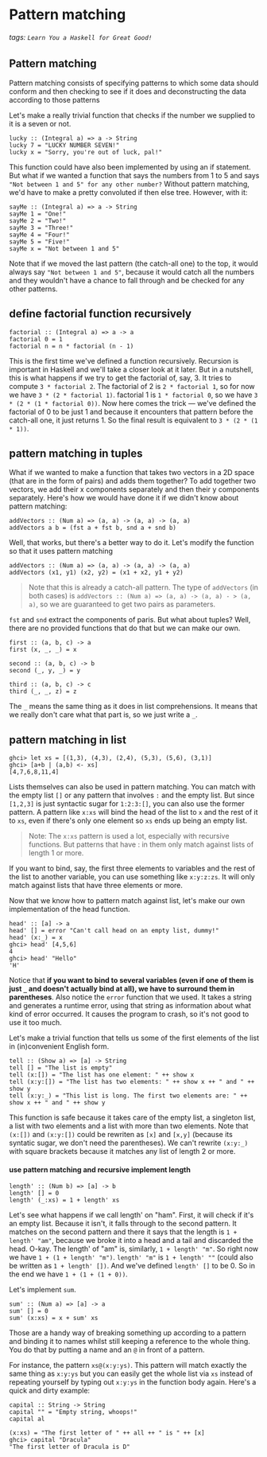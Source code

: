 # Pattern matching
###### tags: `Learn You a Haskell for Great Good!`

## Pattern matching
Pattern matching consists of specifying patterns to which some data should conform and then checking to see if it does and deconstructing the data according to those patterns

Let's make a really trivial function that checks if the number we supplied to it is a seven or not.

```haskell=
lucky :: (Integral a) => a -> String  
lucky 7 = "LUCKY NUMBER SEVEN!"  
lucky x = "Sorry, you're out of luck, pal!" 
```

This function could have also been implemented by using an if statement. But what if we wanted a function that says the numbers from 1 to 5 and says `"Not between 1 and 5" for any other number?` Without pattern matching, we'd have to make a pretty convoluted if then else tree. However, with it:

```haskell=
sayMe :: (Integral a) => a -> String  
sayMe 1 = "One!"  
sayMe 2 = "Two!"  
sayMe 3 = "Three!"  
sayMe 4 = "Four!"  
sayMe 5 = "Five!"  
sayMe x = "Not between 1 and 5"  
```

Note that if we moved the last pattern (the catch-all one) to the top, it would always say `"Not between 1 and 5"`, because it would catch all the numbers and they wouldn't have a chance to fall through and be checked for any other patterns.

## define factorial function recursively
```haskell=
factorial :: (Integral a) => a -> a  
factorial 0 = 1  
factorial n = n * factorial (n - 1) 
```

This is the first time we've defined a function recursively. Recursion is important in Haskell and we'll take a closer look at it later. But in a nutshell, this is what happens if we try to get the factorial of, say, 3. It tries to compute `3 * factorial 2`. The factorial of 2 is `2 * factorial 1`, so for now we have `3 * (2 * factorial 1)`. factorial 1 is `1 * factorial 0`, so we have `3 * (2 * (1 * factorial 0))`. Now here comes the trick — we've defined the factorial of 0 to be just 1 and because it encounters that pattern before the catch-all one, it just returns 1. So the final result is equivalent to `3 * (2 * (1 * 1))`.

## pattern matching in tuples
What if we wanted to make a function that takes two vectors in a 2D space (that are in the form of pairs) and adds them together? To add together two vectors, we add their x components separately and then their y components separately. Here's how we would have done it if we didn't know about pattern matching:
```haskell=
addVectors :: (Num a) => (a, a) -> (a, a) -> (a, a)  
addVectors a b = (fst a + fst b, snd a + snd b)  
```

Well, that works, but there's a better way to do it. Let's modify the function so that it uses pattern matching
```haskell=
addVectors :: (Num a) => (a, a) -> (a, a) -> (a, a)  
addVectors (x1, y1) (x2, y2) = (x1 + x2, y1 + y2)
```
> Note that this is already a catch-all pattern. The type of `addVectors` (in both cases) is `addVectors :: (Num a) => (a, a) -> (a, a) - > (a, a)`, so we are guaranteed to get two pairs as parameters.

`fst` and `snd` extract the components of paris. But what about tuples? Well, there are no provided functions that do that but we can make our own.
```haskell=
first :: (a, b, c) -> a  
first (x, _, _) = x  
  
second :: (a, b, c) -> b  
second (_, y, _) = y  
  
third :: (a, b, c) -> c  
third (_, _, z) = z 
```

The `_` means the same thing as it does in list comprehensions. It means that we really don't care what that part is, so we just write a `_`.

## pattern matching in list
```haskell=
ghci> let xs = [(1,3), (4,3), (2,4), (5,3), (5,6), (3,1)]  
ghci> [a+b | (a,b) <- xs]  
[4,7,6,8,11,4]   
```

Lists themselves can also be used in pattern matching. You can match with the empty list `[]` or any pattern that involves `:` and the empty list. But since `[1,2,3]` is just syntactic sugar for `1:2:3:[]`, you can also use the former pattern. A pattern like `x:xs` will bind the head of the list to `x` and the rest of it to `xs`, even if there's only one element so `xs` ends up being an empty list.

> Note: The `x:xs` pattern is used a lot, especially with recursive functions. But patterns that have : in them only match against lists of length 1 or more.

If you want to bind, say, the first three elements to variables and the rest of the list to another variable, you can use something like `x:y:z:zs`. It will only match against lists that have three elements or more.

Now that we know how to pattern match against list, let's make our own implementation of the head function.
```haskell=
head' :: [a] -> a
head' [] = error "Can't call head on an empty list, dummy!"
head' (x:_) = x
ghci> head' [4,5,6]  
4  
ghci> head' "Hello"  
'H'
```

Notice that **if you want to bind to several variables (even if one of them is just `_` and doesn't actually bind at all), we have to surround them in parentheses**. Also notice the `error` function that we used. It takes a string and generates a runtime error, using that string as information about what kind of error occurred. It causes the program to crash, so it's not good to use it too much.

Let's make a trivial function that tells us some of the first elements of the list in (in)convenient English form.

```haskell=
tell :: (Show a) => [a] -> String  
tell [] = "The list is empty"  
tell (x:[]) = "The list has one element: " ++ show x  
tell (x:y:[]) = "The list has two elements: " ++ show x ++ " and " ++ show y  
tell (x:y:_) = "This list is long. The first two elements are: " ++ show x ++ " and " ++ show y  
```

This function is safe because it takes care of the empty list, a singleton list, a list with two elements and a list with more than two elements. Note that `(x:[])` and `(x:y:[])` could be rewriten as `[x]` and `[x,y]` (because its syntatic sugar, we don't need the parentheses). We can't rewrite `(x:y:_)` with square brackets because it matches any list of length 2 or more.

#### use pattern matching and recursive implement length
```haskell=
length' :: (Num b) => [a] -> b  
length' [] = 0  
length' (_:xs) = 1 + length' xs 
```

Let's see what happens if we call length' on "ham". First, it will check if it's an empty list. Because it isn't, it falls through to the second pattern. It matches on the second pattern and there it says that the length is `1 + length' "am"`, because we broke it into a head and a tail and discarded the head. O-kay. The length' of "am" is, similarly, `1 + length' "m"`. So right now we have `1 + (1 + length' "m")`. `length' "m"` is `1 + length' ""` (could also be written as `1 + length' [])`. And we've defined `length' []` to be 0. So in the end we have `1 + (1 + (1 + 0))`.

Let's implement `sum`.
```haskell=
sum' :: (Num a) => [a] -> a
sum' [] = 0
sum' (x:xs) = x + sum' xs
```

Those are a handy way of breaking something up according to a pattern and binding it to names whilst still keeping a reference to the whole thing. You do that by putting a name and an `@` in front of a pattern.

For instance, the pattern `xs@(x:y:ys)`. This pattern will match exactly the same thing as `x:y:ys` but you can easily get the whole list via `xs` instead of repeating yourself by typing out `x:y:ys` in the function body again.  Here's a quick and dirty example:
```haskell=
capital :: String -> String  
capital "" = "Empty string, whoops!"  
capital al

(x:xs) = "The first letter of " ++ all ++ " is " ++ [x]
ghci> capital "Dracula"  
"The first letter of Dracula is D"  
```

